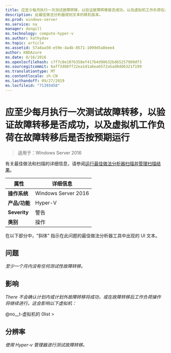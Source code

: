 ```yaml
---
title: 应至少每月执行一次测试故障转移，以验证故障转移是否成功，以及虚拟机工作负荷在故障转移后是否按预期运行
description: 此最佳做法分析器规则文本的联机版本。
ms.prod: windows-server
ms.service: na
manager: dongill
ms.technology: compute-hyper-v
ms.author: kathydav
ms.topic: article
ms.assetid: 57a8aa50-e59e-4a4b-8571-1099d5a8eee4
author: KBDAzure
ms.date: 8/16/2016
ms.openlocfilehash: c7f7c0e1076358ef417b4d98632bd65257989df3
ms.sourcegitcommit: 6aff3d88ff22ea141a6ea6572a5ad8dd6321f199
ms.translationtype: MT
ms.contentlocale: zh-CN
ms.lasthandoff: 09/27/2019
ms.locfileid: "71393458"
---
```

# <a name="test-failovers-should-be-carried-out-at-least-monthly-to-verify-that-failover-will-succeed-and-that-virtual-machine-workloads-will-operate-as-expected-after-failover"></a>应至少每月执行一次测试故障转移，以验证故障转移是否成功，以及虚拟机工作负荷在故障转移后是否按预期运行

>适用于：Windows Server 2016

有关最佳做法和扫描的详细信息，请参阅[运行最佳做法分析器扫描并管理扫描结果](https://go.microsoft.com/fwlink/p/?LinkID=223177)。  
  
|属性|详细信息|  
|-|-|  
|**操作系统**|Windows Server 2016| 
|**产品/功能**|Hyper-V|  
|**Severity**|警告|  
|**类别**|操作|  
  
在以下部分中，"斜体" 指示在此问题的最佳做法分析器工具中出现的 UI 文本。  
  
## <a name="issue"></a>问题  
*至少一个月内没有任何测试性故障转移。*  
  
## <a name="impact"></a>影响  
*There 不会确认计划内或计划外故障转移将成功，或在故障转移后工作负荷操作将继续进行。这会影响以下虚拟机：*  
  
@no__t-虚拟机的 0list >  
  
## <a name="resolution"></a>分辨率  
*使用 Hyper-v 管理器进行测试故障转移。*  
  


